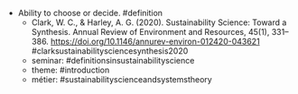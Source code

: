 - Ability to choose or decide. #definition
	- Clark, W. C., & Harley, A. G. (2020). Sustainability Science: Toward a Synthesis. Annual Review of Environment and Resources, 45(1), 331–386. https://doi.org/10.1146/annurev-environ-012420-043621
	  #clarksustainabilitysciencesynthesis2020
	- seminar: #definitionsinsustainabilityscience
	- theme: #introduction
	- métier: #sustainabilityscienceandsystemstheory